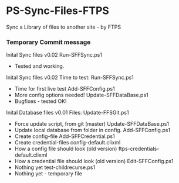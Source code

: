 # PS-Sync-Files-FTPS
Sync a Library of files to another site - by FTPS


### Temporary Commit message
Inital Sync files v0.02
Run-SFFSync.ps1
- Tested and working. 

Inital Sync files v0.02
Time to test:
Run-SFFSync.ps1
- Time for first live test
Add-SFFConfig.ps1
- More config options needed!
Update-SFFDataBase.ps1
- Bugfixes - tested OK!

Inital Database files v0.01
Files:
Update-FFSGit.ps1
- Force update script, from git (master)
Update-SFFDataBase.ps1
- Update local database from folder in config.
Add-SFFConfig.ps1
- Create config-file
Add-SFFCredential.ps1
- Create credential-files
config-default.clixml
- How a config file should look (old version)
ftps-credentials-default.clixml
- How a credential file should look (old version)
Edit-SFFConfig.ps1
- Nothing yet
test-childrecurse.ps1
- Nothing yet - temporary file
